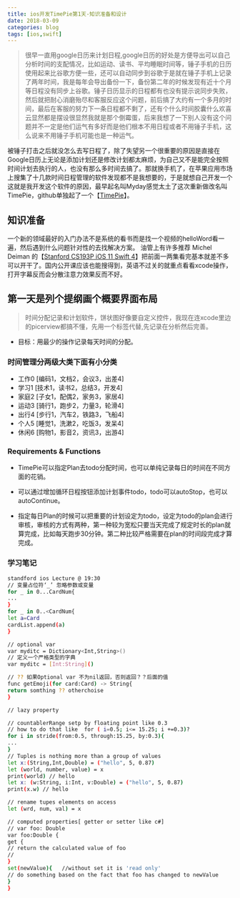 ```yaml
---
title: ios开发TimePie第1天-知识准备和设计
date: 2018-03-09
categories: blog
tags: [ios,swift]
---
```


> 很早一直用google日历来计划日程,google日历的好处是方便导出可以自己分析时间的支配情况，比如运动、读书、平均睡眠时间等，锤子手机的日历使用起来比谷歌方便一些，还可以自动同步到谷歌于是就在锤子手机上记录了两年时间，我是每年会导出备份一下，备份第二年的时候发现有近十个月等日程没有同步上谷歌。锤子日历显示的日程都有也没有提示说同步失败，然后就把耐心消磨殆尽和客服反应这个问题，前后搞了大约有一个多月的时间，最后在客服的努力下一条日程都不剩了，还有个什么时间胶囊什么欢喜云显然都是摆设很显然我就是那个倒霉蛋，后来我想了一下别人没有这个问题并不一定是他们运气有多好而是他们根本不用日程或者不用锤子手机，这么说来不用锤子手机可能也是一种运气。

被锤子打击之后就没怎么去写日程了，除了失望另一个很重要的原因是直接在Google日历上无论是添加计划还是修改计划都太麻烦，为自己又不是能完全按照时间计划去执行的人，也没有那么多时间去搞了。那就换手机了，在苹果应用市场上搜集了十几款时间日程管理的软件发现都不是我想要的，于是就想自己开发一个这就是我开发这个软件的原因，最早起名叫Myday感觉太土了这次重新做改名叫TimePie，github单独起了一个【[TimePie](https://github.com/bblu/timepie)】。

## 知识准备
一个新的领域最好的入门办法不是系统的看书而是找一个视频的helloWord看一遍，然后遇到什么问题针对性的去找解决方案。
油管上有许多推荐 Michel Deiman 的【[Stanford CS193P iOS 11 Swift 4](https://www.youtube.com/watch?v=71pyOB4TPRE&list=PLPA-ayBrweUzGFmkT_W65z64MoGnKRZMq)】把前面一两集看完基本就差不多可以开干了。国内公开课应该也能搜得到，英语不过关的就重点看看xcode操作，打开字幕反而会分散注意力效果反而不好。

## 第一天是列个提纲画个概要界面布局
> 时间分配记录和计划软件，饼状图好像要自定义控件，我现在连xcode里边的picerview都搞不懂，先用一个标签代替,先记录在分析然后完善。

* 目标：用最少的操作记录每天时间的分配。
 
### 时间管理分两级大类下面有小分类
- 工作0 [编码1，文档2，会议3，出差4]
- 学习1 [技术1，读书2，总结3，开发4]
- 家庭2 [子女1，配偶2，家务3，家居4]
- 运动3 [骑行1，跑步2，力量3，轮滑4]
- 出行4 [步行1，汽车2，铁路3，飞船4]
- 个人5 [睡觉1，洗漱2，吃饭3，发呆4]
- 休闲6 [购物1，影音2，资讯3，出游4]

### Requirements & Functions
- TimePie可以指定Plan去todo分配时间，也可以单纯记录每日的时间在不同方面的花销。

- 可以通过增加循环日程按钮添加计划事件todo，todo可以autoStop，也可以autoContinue。

- 指定每日Plan的时候可以把重要的计划设定为todo，设定为todo的plan会进行审核，审核的方式有两种，第一种较为宽松只要当天完成了规定时长的plan就算完成，比如每天跑步30分钟。第二种比较严格需要在plan的时间段完成才算完成。

### 学习笔记
``` bash
standford ios Lecture @ 19:30
// 变量占位符‘_’ 忽略参数或变量
for _ in 0...CardNum{
...
}
for _ in 0..<CardNum{
let a=Card
cardList.append(a)
}

// optional var 
var myditc = Dictionary<Int,String>()
// 定义一个严格类型的字典
var myditc = [Int:String]()

// ?? 如果Optional var 不为nil返回，否则返回？？后面的值
func getEmoji(for card:Card) -> String{
return somthing ?? otherchoise
}

// lazy property

// countablerRange setp by floating point like 0.3
// how to do that like  for ( i=0.5; i<= 15.25; i +=0.3)?
for i in stride(from:0.5, through:15.25, by:0.3){
...
}
// Tuples is nothing more than a group of values
let x:(String,Int,Double) = ("hello", 5, 0.87)
let (world, number, value) = x
print(world) // hello
let x: (w:String, i:Int, v:Double) = ("hello", 5, 0.87)
print(x.w) // hello

// rename tupes elements on access
let (wrd, num, val) = x

// computed properties[ getter or setter like c#]
// var foo: Double
var foo:Double {
get {
// return the calculated value of foo
// 
}
set(newValue){   //without set it is 'read only'
// do something based on the fact that foo has changed to newValue
}
}
``` 